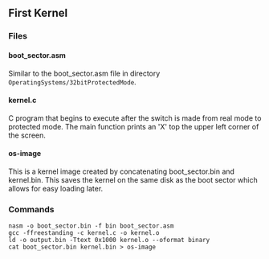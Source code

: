 ## First Kernel

### Files

#### boot\_sector.asm

Similar to the boot_sector.asm file in directory 
`OperatingSystems/32bitProtectedMode`. 

#### kernel.c

C program that begins to execute after the switch is made from real mode 
to protected mode. The main function prints an 'X' top the upper left 
corner of the screen. 

#### os-image

This is a kernel image created by concatenating boot_sector.bin and 
kernel.bin. This saves the kernel on the same disk as the boot sector which 
allows for easy loading later. 




### Commands

	nasm -o boot_sector.bin -f bin boot_sector.asm 
	gcc -ffreestanding -c kernel.c -o kernel.o
	ld -o output.bin -Ttext 0x1000 kernel.o --oformat binary
	cat boot_sector.bin kernel.bin > os-image

